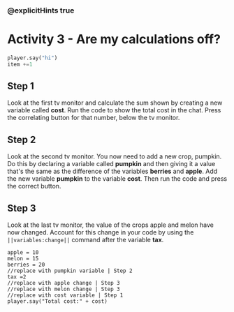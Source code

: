 ### @explicitHints true

# Activity 3 - Are my calculations off?

```python
player.say("hi")
item +=1

```

## Step 1
Look at the first tv monitor and calculate the sum shown by creating a new variable called **cost**. Run the code to show the total cost in the chat.
Press the correlating button for that number, below the tv monitor. 

## Step 2
Look at the second tv monitor. You now need to add a new crop, pumpkin. Do this by declaring a variable called **pumpkin** and then giving it a value
that's the same as the difference of the variables **berries** and **apple**. Add the new variable **pumpkin** to the variable **cost**. Then run the 
code and press the correct button. 

## Step 3 
Look at the last tv monitor, the value of the crops apple and melon have now changed. Account for this change in your code by using the
`||variables:change||` command after the variable **tax**.

```template
apple = 10
melon = 15
berries = 20
//replace with pumpkin variable | Step 2
tax =2
//replace with apple change | Step 3
//replace with melon change | Step 3
//replace with cost variable | Step 1
player.say("Total cost:" + cost)
``` 